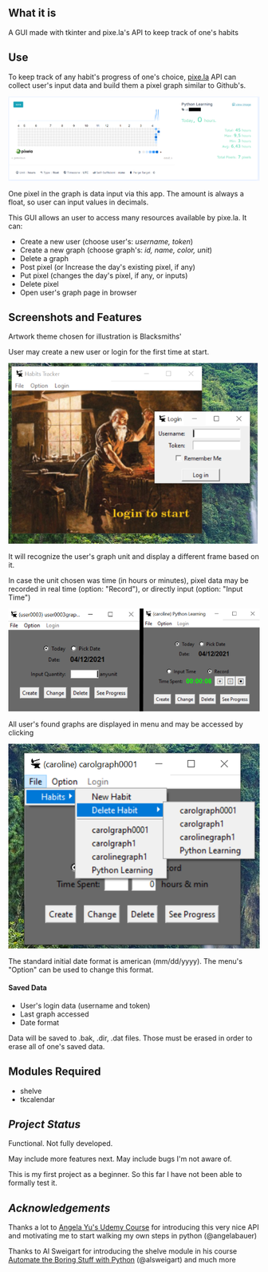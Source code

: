 ## What it is

A GUI made with tkinter and pixe.la's API to keep track of one's habits

## Use

To keep track of any habit's progress of one's choice, [pixe.la](pixe.la) API can collect user's input data and build them a pixel graph similar to Github's.

![Pixela Graph](https://github.com/cgodevs/habit-tracker/blob/master/img/screenshots/tempsnip.png)

One pixel in the graph is data input via this app. The amount is always a float, so user can input values in decimals.

This GUI allows an user to access many resources available by pixe.la. It can:

- Create a new user (choose user's: *username, token*)
- Create a new graph (choose graph's: *id, name, color, unit*)
- Delete a graph
- Post pixel (or Increase the day's existing pixel, if any)
- Put pixel (changes the day's pixel, if any, or inputs)
- Delete pixel
- Open user's graph page in browser

## Screenshots and Features

Artwork theme chosen for illustration is Blacksmiths'

User may create a new user or login for the first time at start.

![Login Screen](https://github.com/cgodevs/habit-tracker/blob/master/img/screenshots/login_screen.PNG)

It will recognize the user's graph unit and display a different frame based on it.

In case the unit chosen was time (in hours or minutes), pixel data may be recorded in real time (option: "Record"), or directly input (option: "Input Time")

![Logged Screen non-time unit](https://github.com/cgodevs/habit-tracker/blob/master/img/screenshots/time_unit_frames.png)

All user's found graphs are displayed in menu and may be accessed by clicking

![Features](https://github.com/cgodevs/habit-tracker/blob/master/img/screenshots/features.png)

The standard initial date format is american (mm/dd/yyyy). The menu's "Option" can be used to change this format.

#### Saved Data

- User's login data (username and token)
- Last graph accessed
- Date format

Data will be saved to .bak, .dir, .dat files. Those must be erased in order to erase all of one's saved data.

## Modules Required

- shelve
- tkcalendar

## *Project Status*

Functional. Not fully developed.

May include more features next. May include bugs I'm not aware of. 

This is my first project as a beginner. So this far I have not been able to formally test it.

## *Acknowledgements*

Thanks a lot to [Angela Yu's Udemy Course](https://www.udemy.com/course/100-days-of-code/) for introducing this very nice API and motivating me to start walking my own steps in python (@angelabauer)

Thanks to Al Sweigart for introducing the shelve module in his course [Automate the Boring Stuff with Python](https://www.udemy.com/course/automate/) (@alsweigart) and much more
